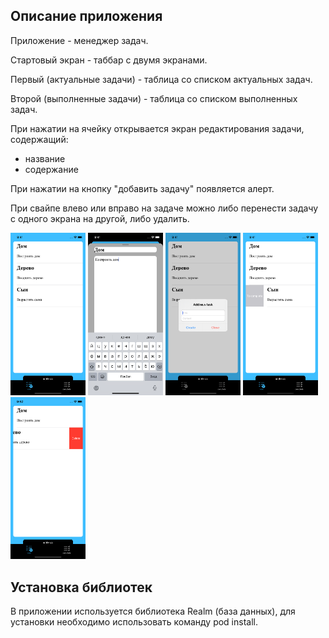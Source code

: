## Описание приложения

Приложение - менеджер задач.

Стартовый экран - таббар с двумя экранами.

Первый (актуальные задачи) - таблица со списком актуальных задач.

Второй (выполненные задачи) - таблица со списком выполненных задач.

При нажатии на ячейку открывается экран редактирования задачи, содержащий:
- название
- содержание

При нажатии на кнопку "добавить задачу" появляется алерт.

При свайпе влево или вправо на задаче можно либо перенести задачу с одного экрана на другой, либо удалить.

<img src="ScreenShots/Main.png" width="120"> <img src="ScreenShots/Edit.png" width="120"> <img src="ScreenShots/Alert.png" width="120"> <img src="ScreenShots/Complete.png" width="120"> <img src="ScreenShots/Delete.png" width="120">

## Установка библиотек

В приложении используется библиотека Realm (база данных), для установки необходимо использовать команду pod install.
